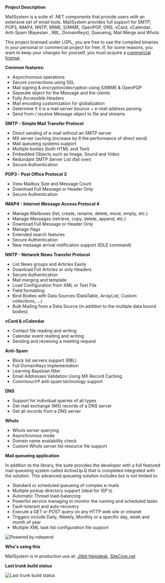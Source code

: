 **Project Description**

MailSystem is a suite of .NET components that provide users with an extensive set of email tools. MailSystem provides full support for SMTP, POP3, IMAP4, NNTP, MIME, S/MIME, OpenPGP, DNS, vCard, vCalendar, Anti-Spam (Bayesian , RBL, DomainKeys), Queueing, Mail Merge and WhoIs

This project licensed under LGPL, you are free to use the compiled binaries in your personal or commercial project for free. If, for some reasons, you want to keep your changes for yourself, you must acquire a [commercial license](http://www.agilecomponents.com/).


**Common features:**

 - Asynchronous operations
 - Secure connections using SSL
 - Mail signing & encryption/decryption using S/MIME & OpenPGP
 - Separate object for the Message and the clients
 - Fully Accessible Headers
 - Mail encoding customization for globalization
 - Determine if it is a mail server bounce + e-mail address parsing
 - Send from / receive Message object to file and streams

**SMTP - Simple Mail Transfer Protocol**

 - Direct sending of e-mail without an SMTP server
 - MX server caching (increase by 6 the performance of direct send)
 - Mail queueing systems support
 - Multiple bodies (both HTML and Text)
 - Embedded Objects such as Image, Sound and Video
 - Redundant SMTP Server List (fail over)
 - Secure Authentication

**POP3 - Post Office Protocol 3**

 - View Mailbox Size and Message Count
 - Download Full Message or Header Only
 - Secure Authentication

**IMAP4 - Internet Message Access Protocol 4**

 - Manage Mailboxes (list, create, rename, delete, move, empty, etc.)
 - Manage Messages (retrieve, copy, delete, append, etc.)
 - Download Full Message or Header Only
 - Manage flags
 - Extended search features
 - Secure Authentication
 - New message arrival notification support (IDLE command)

**NNTP - Network News Transfer Protocol**

 - List News groups and Articles Easily
 - Download Full Articles or only Headers
 - Secure Authentication
 - Mail merging and template
 - Load Configuration from XML or Text File
 - Field formatting
 - Bind Bodies with Data Sources (DataTable, ArrayList, Custom collections, ...)
 - Bulk Mailing from a Data Source (in addition to the multiple data bound bodies)

**vCard & vCalendar**

 - Contact file reading and writing
 - Calendar event reading and writing
 - Sending and receiving a meeting request

**Anti-Spam**

 - Block list servers support (RBL)
 - Full DomainKeys implementation
 - Learning Bayesian filter
 - Email Addresses Validation Using MX Record Caching
 - Commtouch® anti-spam technology support

**DNS**

 - Support for individual queries of all types
 - Get mail exchange (MX) records of a DNS server
 - Get all records from a DNS server

**WhoIs**

 - WhoIs server querying
 - Asynchronous mode
 - Domain name availability check
 - Custom WhoIs server list resource file support

**Mail queueing application**

In addition to the library, the suite provides the developer with a full featured mail queueing system called ActiveUp.Q that is completed integrated with the solution. This advanced queueing solution includes but is not limited to:

 - Standard or scheduled queueing of complex e-mails
 - Multiple pickup directory support (ideal for ISP's)
 - Automatic Thread load-balancing
 - Powerful service managing to monitor the running and scheduled tasks
 - Fault-tolerant and auto-recovery
 - Execute a GET or POST query on any HTTP web site or intranet
 - Triggers include Daily, Weekly, Monthly or a specific day, week and month of year
 - Multiple XML task list configuration file support

![Powered by ndepend](http://download-codeplex.sec.s-msft.com/Download?ProjectName=mailsystem&DownloadId=738843)

**Who's using this**

MailSystem is in production use at: [Jitbit Helpdesk](https://www.jitbit.com/helpdesk/), [SiteCore.net](http://www.sitecore.net/)

**Last trunk build status**

![Last trunk build status](https://ci.appveyor.com/api/projects/status/k31h22sukrym6ys4?svg=true)
